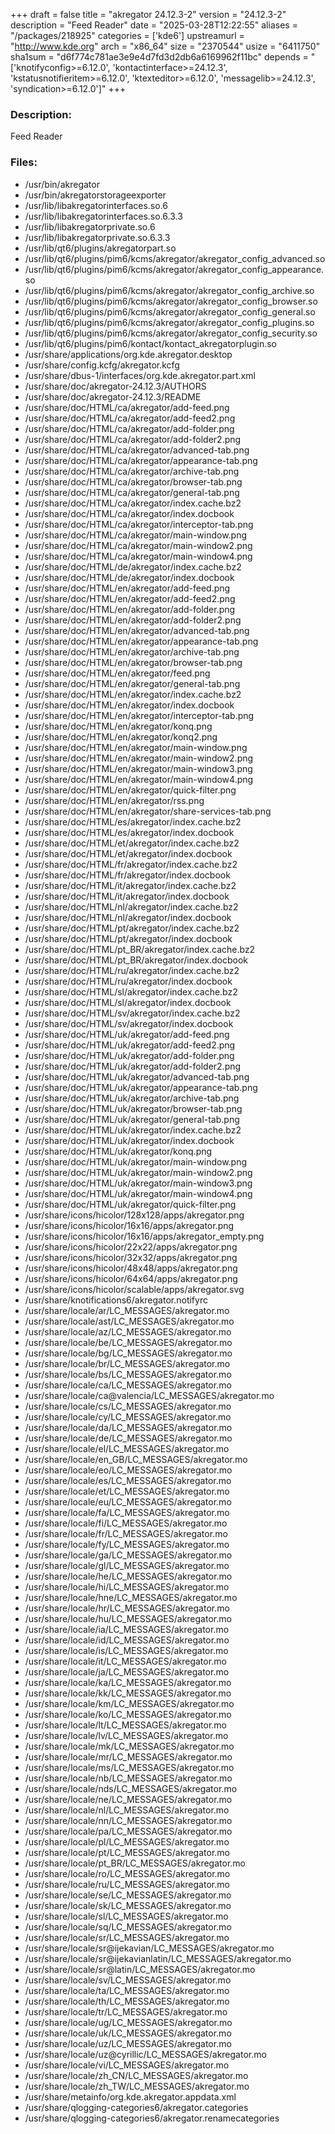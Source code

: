+++
draft = false
title = "akregator 24.12.3-2"
version = "24.12.3-2"
description = "Feed Reader"
date = "2025-03-28T12:22:55"
aliases = "/packages/218925"
categories = ['kde6']
upstreamurl = "http://www.kde.org"
arch = "x86_64"
size = "2370544"
usize = "6411750"
sha1sum = "d6f774c781ae3e9e4d7fd3d2db6a6169962f11bc"
depends = "['knotifyconfig>=6.12.0', 'kontactinterface>=24.12.3', 'kstatusnotifieritem>=6.12.0', 'ktexteditor>=6.12.0', 'messagelib>=24.12.3', 'syndication>=6.12.0']"
+++
### Description: 
Feed Reader

### Files: 
* /usr/bin/akregator
* /usr/bin/akregatorstorageexporter
* /usr/lib/libakregatorinterfaces.so.6
* /usr/lib/libakregatorinterfaces.so.6.3.3
* /usr/lib/libakregatorprivate.so.6
* /usr/lib/libakregatorprivate.so.6.3.3
* /usr/lib/qt6/plugins/akregatorpart.so
* /usr/lib/qt6/plugins/pim6/kcms/akregator/akregator_config_advanced.so
* /usr/lib/qt6/plugins/pim6/kcms/akregator/akregator_config_appearance.so
* /usr/lib/qt6/plugins/pim6/kcms/akregator/akregator_config_archive.so
* /usr/lib/qt6/plugins/pim6/kcms/akregator/akregator_config_browser.so
* /usr/lib/qt6/plugins/pim6/kcms/akregator/akregator_config_general.so
* /usr/lib/qt6/plugins/pim6/kcms/akregator/akregator_config_plugins.so
* /usr/lib/qt6/plugins/pim6/kcms/akregator/akregator_config_security.so
* /usr/lib/qt6/plugins/pim6/kontact/kontact_akregatorplugin.so
* /usr/share/applications/org.kde.akregator.desktop
* /usr/share/config.kcfg/akregator.kcfg
* /usr/share/dbus-1/interfaces/org.kde.akregator.part.xml
* /usr/share/doc/akregator-24.12.3/AUTHORS
* /usr/share/doc/akregator-24.12.3/README
* /usr/share/doc/HTML/ca/akregator/add-feed.png
* /usr/share/doc/HTML/ca/akregator/add-feed2.png
* /usr/share/doc/HTML/ca/akregator/add-folder.png
* /usr/share/doc/HTML/ca/akregator/add-folder2.png
* /usr/share/doc/HTML/ca/akregator/advanced-tab.png
* /usr/share/doc/HTML/ca/akregator/appearance-tab.png
* /usr/share/doc/HTML/ca/akregator/archive-tab.png
* /usr/share/doc/HTML/ca/akregator/browser-tab.png
* /usr/share/doc/HTML/ca/akregator/general-tab.png
* /usr/share/doc/HTML/ca/akregator/index.cache.bz2
* /usr/share/doc/HTML/ca/akregator/index.docbook
* /usr/share/doc/HTML/ca/akregator/interceptor-tab.png
* /usr/share/doc/HTML/ca/akregator/main-window.png
* /usr/share/doc/HTML/ca/akregator/main-window2.png
* /usr/share/doc/HTML/ca/akregator/main-window4.png
* /usr/share/doc/HTML/de/akregator/index.cache.bz2
* /usr/share/doc/HTML/de/akregator/index.docbook
* /usr/share/doc/HTML/en/akregator/add-feed.png
* /usr/share/doc/HTML/en/akregator/add-feed2.png
* /usr/share/doc/HTML/en/akregator/add-folder.png
* /usr/share/doc/HTML/en/akregator/add-folder2.png
* /usr/share/doc/HTML/en/akregator/advanced-tab.png
* /usr/share/doc/HTML/en/akregator/appearance-tab.png
* /usr/share/doc/HTML/en/akregator/archive-tab.png
* /usr/share/doc/HTML/en/akregator/browser-tab.png
* /usr/share/doc/HTML/en/akregator/feed.png
* /usr/share/doc/HTML/en/akregator/general-tab.png
* /usr/share/doc/HTML/en/akregator/index.cache.bz2
* /usr/share/doc/HTML/en/akregator/index.docbook
* /usr/share/doc/HTML/en/akregator/interceptor-tab.png
* /usr/share/doc/HTML/en/akregator/konq.png
* /usr/share/doc/HTML/en/akregator/konq2.png
* /usr/share/doc/HTML/en/akregator/main-window.png
* /usr/share/doc/HTML/en/akregator/main-window2.png
* /usr/share/doc/HTML/en/akregator/main-window3.png
* /usr/share/doc/HTML/en/akregator/main-window4.png
* /usr/share/doc/HTML/en/akregator/quick-filter.png
* /usr/share/doc/HTML/en/akregator/rss.png
* /usr/share/doc/HTML/en/akregator/share-services-tab.png
* /usr/share/doc/HTML/es/akregator/index.cache.bz2
* /usr/share/doc/HTML/es/akregator/index.docbook
* /usr/share/doc/HTML/et/akregator/index.cache.bz2
* /usr/share/doc/HTML/et/akregator/index.docbook
* /usr/share/doc/HTML/fr/akregator/index.cache.bz2
* /usr/share/doc/HTML/fr/akregator/index.docbook
* /usr/share/doc/HTML/it/akregator/index.cache.bz2
* /usr/share/doc/HTML/it/akregator/index.docbook
* /usr/share/doc/HTML/nl/akregator/index.cache.bz2
* /usr/share/doc/HTML/nl/akregator/index.docbook
* /usr/share/doc/HTML/pt/akregator/index.cache.bz2
* /usr/share/doc/HTML/pt/akregator/index.docbook
* /usr/share/doc/HTML/pt_BR/akregator/index.cache.bz2
* /usr/share/doc/HTML/pt_BR/akregator/index.docbook
* /usr/share/doc/HTML/ru/akregator/index.cache.bz2
* /usr/share/doc/HTML/ru/akregator/index.docbook
* /usr/share/doc/HTML/sl/akregator/index.cache.bz2
* /usr/share/doc/HTML/sl/akregator/index.docbook
* /usr/share/doc/HTML/sv/akregator/index.cache.bz2
* /usr/share/doc/HTML/sv/akregator/index.docbook
* /usr/share/doc/HTML/uk/akregator/add-feed.png
* /usr/share/doc/HTML/uk/akregator/add-feed2.png
* /usr/share/doc/HTML/uk/akregator/add-folder.png
* /usr/share/doc/HTML/uk/akregator/add-folder2.png
* /usr/share/doc/HTML/uk/akregator/advanced-tab.png
* /usr/share/doc/HTML/uk/akregator/appearance-tab.png
* /usr/share/doc/HTML/uk/akregator/archive-tab.png
* /usr/share/doc/HTML/uk/akregator/browser-tab.png
* /usr/share/doc/HTML/uk/akregator/general-tab.png
* /usr/share/doc/HTML/uk/akregator/index.cache.bz2
* /usr/share/doc/HTML/uk/akregator/index.docbook
* /usr/share/doc/HTML/uk/akregator/konq.png
* /usr/share/doc/HTML/uk/akregator/main-window.png
* /usr/share/doc/HTML/uk/akregator/main-window2.png
* /usr/share/doc/HTML/uk/akregator/main-window3.png
* /usr/share/doc/HTML/uk/akregator/main-window4.png
* /usr/share/doc/HTML/uk/akregator/quick-filter.png
* /usr/share/icons/hicolor/128x128/apps/akregator.png
* /usr/share/icons/hicolor/16x16/apps/akregator.png
* /usr/share/icons/hicolor/16x16/apps/akregator_empty.png
* /usr/share/icons/hicolor/22x22/apps/akregator.png
* /usr/share/icons/hicolor/32x32/apps/akregator.png
* /usr/share/icons/hicolor/48x48/apps/akregator.png
* /usr/share/icons/hicolor/64x64/apps/akregator.png
* /usr/share/icons/hicolor/scalable/apps/akregator.svg
* /usr/share/knotifications6/akregator.notifyrc
* /usr/share/locale/ar/LC_MESSAGES/akregator.mo
* /usr/share/locale/ast/LC_MESSAGES/akregator.mo
* /usr/share/locale/az/LC_MESSAGES/akregator.mo
* /usr/share/locale/be/LC_MESSAGES/akregator.mo
* /usr/share/locale/bg/LC_MESSAGES/akregator.mo
* /usr/share/locale/br/LC_MESSAGES/akregator.mo
* /usr/share/locale/bs/LC_MESSAGES/akregator.mo
* /usr/share/locale/ca/LC_MESSAGES/akregator.mo
* /usr/share/locale/ca@valencia/LC_MESSAGES/akregator.mo
* /usr/share/locale/cs/LC_MESSAGES/akregator.mo
* /usr/share/locale/cy/LC_MESSAGES/akregator.mo
* /usr/share/locale/da/LC_MESSAGES/akregator.mo
* /usr/share/locale/de/LC_MESSAGES/akregator.mo
* /usr/share/locale/el/LC_MESSAGES/akregator.mo
* /usr/share/locale/en_GB/LC_MESSAGES/akregator.mo
* /usr/share/locale/eo/LC_MESSAGES/akregator.mo
* /usr/share/locale/es/LC_MESSAGES/akregator.mo
* /usr/share/locale/et/LC_MESSAGES/akregator.mo
* /usr/share/locale/eu/LC_MESSAGES/akregator.mo
* /usr/share/locale/fa/LC_MESSAGES/akregator.mo
* /usr/share/locale/fi/LC_MESSAGES/akregator.mo
* /usr/share/locale/fr/LC_MESSAGES/akregator.mo
* /usr/share/locale/fy/LC_MESSAGES/akregator.mo
* /usr/share/locale/ga/LC_MESSAGES/akregator.mo
* /usr/share/locale/gl/LC_MESSAGES/akregator.mo
* /usr/share/locale/he/LC_MESSAGES/akregator.mo
* /usr/share/locale/hi/LC_MESSAGES/akregator.mo
* /usr/share/locale/hne/LC_MESSAGES/akregator.mo
* /usr/share/locale/hr/LC_MESSAGES/akregator.mo
* /usr/share/locale/hu/LC_MESSAGES/akregator.mo
* /usr/share/locale/ia/LC_MESSAGES/akregator.mo
* /usr/share/locale/id/LC_MESSAGES/akregator.mo
* /usr/share/locale/is/LC_MESSAGES/akregator.mo
* /usr/share/locale/it/LC_MESSAGES/akregator.mo
* /usr/share/locale/ja/LC_MESSAGES/akregator.mo
* /usr/share/locale/ka/LC_MESSAGES/akregator.mo
* /usr/share/locale/kk/LC_MESSAGES/akregator.mo
* /usr/share/locale/km/LC_MESSAGES/akregator.mo
* /usr/share/locale/ko/LC_MESSAGES/akregator.mo
* /usr/share/locale/lt/LC_MESSAGES/akregator.mo
* /usr/share/locale/lv/LC_MESSAGES/akregator.mo
* /usr/share/locale/mk/LC_MESSAGES/akregator.mo
* /usr/share/locale/mr/LC_MESSAGES/akregator.mo
* /usr/share/locale/ms/LC_MESSAGES/akregator.mo
* /usr/share/locale/nb/LC_MESSAGES/akregator.mo
* /usr/share/locale/nds/LC_MESSAGES/akregator.mo
* /usr/share/locale/ne/LC_MESSAGES/akregator.mo
* /usr/share/locale/nl/LC_MESSAGES/akregator.mo
* /usr/share/locale/nn/LC_MESSAGES/akregator.mo
* /usr/share/locale/pa/LC_MESSAGES/akregator.mo
* /usr/share/locale/pl/LC_MESSAGES/akregator.mo
* /usr/share/locale/pt/LC_MESSAGES/akregator.mo
* /usr/share/locale/pt_BR/LC_MESSAGES/akregator.mo
* /usr/share/locale/ro/LC_MESSAGES/akregator.mo
* /usr/share/locale/ru/LC_MESSAGES/akregator.mo
* /usr/share/locale/se/LC_MESSAGES/akregator.mo
* /usr/share/locale/sk/LC_MESSAGES/akregator.mo
* /usr/share/locale/sl/LC_MESSAGES/akregator.mo
* /usr/share/locale/sq/LC_MESSAGES/akregator.mo
* /usr/share/locale/sr/LC_MESSAGES/akregator.mo
* /usr/share/locale/sr@ijekavian/LC_MESSAGES/akregator.mo
* /usr/share/locale/sr@ijekavianlatin/LC_MESSAGES/akregator.mo
* /usr/share/locale/sr@latin/LC_MESSAGES/akregator.mo
* /usr/share/locale/sv/LC_MESSAGES/akregator.mo
* /usr/share/locale/ta/LC_MESSAGES/akregator.mo
* /usr/share/locale/th/LC_MESSAGES/akregator.mo
* /usr/share/locale/tr/LC_MESSAGES/akregator.mo
* /usr/share/locale/ug/LC_MESSAGES/akregator.mo
* /usr/share/locale/uk/LC_MESSAGES/akregator.mo
* /usr/share/locale/uz/LC_MESSAGES/akregator.mo
* /usr/share/locale/uz@cyrillic/LC_MESSAGES/akregator.mo
* /usr/share/locale/vi/LC_MESSAGES/akregator.mo
* /usr/share/locale/zh_CN/LC_MESSAGES/akregator.mo
* /usr/share/locale/zh_TW/LC_MESSAGES/akregator.mo
* /usr/share/metainfo/org.kde.akregator.appdata.xml
* /usr/share/qlogging-categories6/akregator.categories
* /usr/share/qlogging-categories6/akregator.renamecategories

